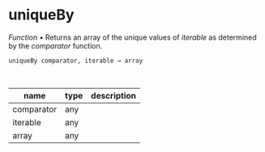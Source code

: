# uniqueBy

_Function_ &bull; Returns an array of the unique values of _iterable_ as determined by the _comparator_ function.

<pre><code>uniqueBy comparator, iterable &rarr; array</code></pre>
<br>

| name | type | description |
|------|------|-------------|
|comparator|any||
|iterable|any||
|array|any||


